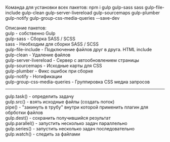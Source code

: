 Команда для установки всех пакетов:
npm i gulp gulp-sass sass gulp-file-include gulp-clean gulp-server-livereload gulp-sourcemaps gulp-plumber gulp-notify gulp-group-css-media-queries --save-dev  

Описание пакетов:  
gulp - собственно Gulp  
gulp-sass - Сборка SASS / SCSS  
sass - Необходим для сборки SASS / SCSS  
gulp-file-include - Подключение файлов друг в друга. HTML include  
gulp-clean - Удаление файлов  
gulp-server-livereload - Сервер с автообновлением страницы  
gulp-sourcemaps - Исходные карты для CSS  
gulp-plumber - Фикс ошибок при сборке  
gulp-notify - Нотификации  
gulp-group-css-media-queries - Группировка CSS медиа запросов  

----------------------------------------------------------------------  

gulp.task() - определить задачу  
gulp.src() - взять исходные файлы (создать поток)  
pipe() - "закинуть в трубу" внутри которой применить плагин для обрботки файлов  
gulp.dest() - сохранить получившийся результат  
gulp.parallel() - запустить несколько задач параллельно  
gulp.series() - запустить несколько задач последовательно  
gulp.watch() - следить за файлами  

